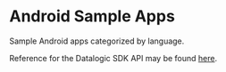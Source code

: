 # Android Sample Apps

Sample Android apps categorized by language.

Reference for the Datalogic SDK API may be found [here](https://datalogic.github.io/android-sdk-docs/reference/packages.html).